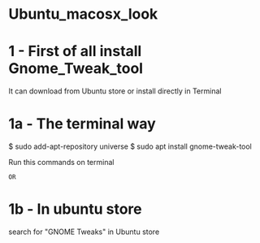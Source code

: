 # Ubuntu_macosx_look


# 1 - First of all install Gnome_Tweak_tool
It can download from Ubuntu store or install directly in Terminal

#  1a - The terminal way

$ sudo add-apt-repository universe
$ sudo apt install gnome-tweak-tool


Run this commands on terminal

	OR

# 1b - In ubuntu store


search for "GNOME Tweaks" in Ubuntu store



